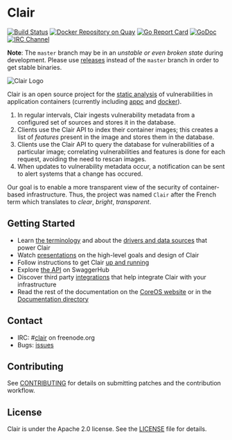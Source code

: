 # Clair

[![Build Status](https://api.travis-ci.org/coreos/clair.svg?branch=master "Build Status")](https://travis-ci.org/coreos/clair)
[![Docker Repository on Quay](https://quay.io/repository/coreos/clair/status "Docker Repository on Quay")](https://quay.io/repository/coreos/clair)
[![Go Report Card](https://goreportcard.com/badge/coreos/clair "Go Report Card")](https://goreportcard.com/report/coreos/clair)
[![GoDoc](https://godoc.org/github.com/coreos/clair?status.svg "GoDoc")](https://godoc.org/github.com/coreos/clair)
[![IRC Channel](https://img.shields.io/badge/freenode-%23clair-blue.svg "IRC Channel")](http://webchat.freenode.net/?channels=clair)

**Note**: The `master` branch may be in an *unstable or even broken state* during development.
Please use [releases] instead of the `master` branch in order to get stable binaries.

![Clair Logo](https://cloud.githubusercontent.com/assets/343539/21630811/c5081e5c-d202-11e6-92eb-919d5999c77a.png)

Clair is an open source project for the [static analysis] of vulnerabilities in application containers (currently including [appc] and [docker]).

1. In regular intervals, Clair ingests vulnerability metadata from a configured set of sources and stores it in the database.
2. Clients use the Clair API to index their container images; this creates a list of _features_ present in the image and stores them in the database.
3. Clients use the Clair API to query the database for vulnerabilities of a particular image; correlating vulnerabilities and features is done for each request, avoiding the need to rescan images.
4. When updates to vulnerability metadata occur, a notification can be sent to alert systems that a change has occured.

Our goal is to enable a more transparent view of the security of container-based infrastructure.
Thus, the project was named `Clair` after the French term which translates to *clear*, *bright*, *transparent*.

[appc]: https://github.com/appc/spec
[docker]: https://github.com/docker/docker/blob/master/image/spec/v1.2.md
[releases]: https://github.com/coreos/clair/releases
[static analysis]: https://en.wikipedia.org/wiki/Static_program_analysis

## Getting Started

* Learn [the terminology] and about the [drivers and data sources] that power Clair
* Watch [presentations] on the high-level goals and design of Clair
* Follow instructions to get Clair [up and running]
* Explore [the API] on SwaggerHub
* Discover third party [integrations] that help integrate Clair with your infrastructure
* Read the rest of the documentation on the [CoreOS website] or in the [Documentation directory]

[the terminology]: /Documentation/terminology.md
[drivers and data sources]: /Documentation/drivers-and-data-sources.md
[presentations]: /Documentation/presentations.md
[up and running]: /Documentation/running-clair.md
[the API]: https://app.swaggerhub.com/apis/coreos/clair/3.0
[integrations]: /Documentation/integrations.md
[CoreOS website]: https://coreos.com/clair/docs/latest/
[Documentation directory]: /Documentation

## Contact

- IRC: #[clair](irc://irc.freenode.org:6667/#clair) on freenode.org
- Bugs: [issues](https://github.com/coreos/etcd/issues)

## Contributing

See [CONTRIBUTING](CONTRIBUTING.md) for details on submitting patches and the contribution workflow.

## License

Clair is under the Apache 2.0 license. See the [LICENSE](LICENSE) file for details.

